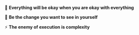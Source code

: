 🌱 **Everything will be okay when you are okay with everything**

 🔭 **Be the change you want to see in yourself**

⚡ **The enemy of execution is complexity**

<!--
### Hi there 👋

**isedwards/isedwards** is a ✨ _special_ ✨ repository because its `README.md` (this file) appears on your GitHub profile.

Here are some ideas to get you started:

- 🔭 I’m currently working on ...
- 🌱 I’m currently learning ...
- 👯 I’m looking to collaborate on ...
- 🤔 I’m looking for help with ...
- 💬 Ask me about ...
- 📫 How to reach me: ...
- 😄 Pronouns: ...
- ⚡ Fun fact: ...
-->
